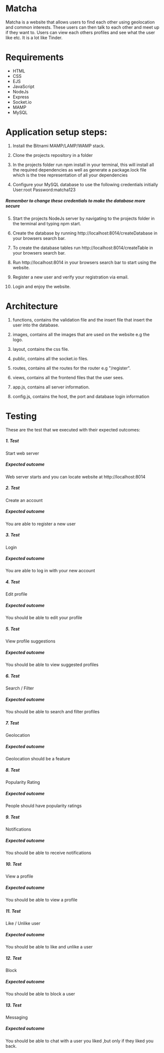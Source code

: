 # Matcha
Matcha is a website that allows users to find each other using geolocation and common interests. These users can then talk to each other and meet up if they want to. Users can view each others profiles and see what the user like etc. It is a lot like Tinder.
# Requirements
* HTML
* CSS
* EJS
* JavaScript
* NodeJs
* Express
* Socket.io
* MAMP
* MySQL

# Application setup steps:
1. Install the Bitnami MAMP/LAMP/WAMP stack.

2. Clone the projects repository in a folder

3. In the projects folder run npm install in your terminal, this will install all the required dependencies as well as generate a package.lock file which is the tree representation of all your dependencies

4. Configure your MySQL database to use the following credentials initially
      User:root
      Password:matcha123

##### Remember to change these credentials to make the database more secure

5. Start the projects NodeJs server by navigating to the projects folder in the terminal and typing npm start.

6. Create the database by running http://localhost:8014/createDatabase in your browsers search bar.

7. To create the database tables run http://localhost:8014/createTable in your browsers search bar.

8. Run http://localhost:8014 in your browsers search bar to start using the website.

9. Register a new user and verify your registration via email.

10. Login and enjoy the website.
# Architecture
1. functions, contains the validation file and the insert file that insert the user into the database.

2. images, contains all the images that are used on the website e.g the logo.

3. layout, contains the css file.

4. public, contains all the socket.io files.

5. routes, contains all the routes for the router e.g "/register".

6. views, contains all the frontend files that the user sees.

7. app.js, contains all server information.

8. config.js, contains the host, the port and database login information

# Testing
These are the test that we executed with their expected outcomes:
##### 1. Test
Start web server
##### Expected outcome
Web server starts and you can locate website at http://localhost:8014
##### 2. Test
Create an account
##### Expected outcome
You are able to register a new user
##### 3. Test
Login
##### Expected outcome
You are able to log in with your new account
##### 4. Test
Edit profile
##### Expected outcome
You should be able to edit your profile
##### 5. Test
View profile suggestions
##### Expected outcome
You should be able to view suggested profiles
##### 6. Test
Search / Filter
##### Expected outcome
You should be able to search and filter profiles
##### 7. Test
Geolocation
##### Expected outcome
Geolocation should be a feature
##### 8. Test
Popularity Rating
##### Expected outcome
People should have popularity ratings
##### 9. Test
Notifications
##### Expected outcome
You should be able to receive notifications
##### 10. Test
View a profile
##### Expected outcome
You should be able to view a profile
##### 11. Test
Like / Unlike user
##### Expected outcome
You should be able to like and unlike a user
##### 12. Test
Block
##### Expected outcome
You should be able to block a user
##### 13. Test
Messaging
##### Expected outcome
You should be able to chat with a user you liked ,but only if they liked you back.
